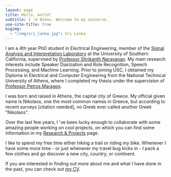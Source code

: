 ```yaml
---
layout: page
title: Hello, world!
subtitle: I 'm Nikos. Welcome to my universe.
use-site-title: true
bigimg: 
  - "/img/sri_lanka.jpg": Sri Lanka 
---
```


<!-- ## Who I am -->
I am a 4th year PhD student in Electrical Engineering, member of the [Signal Analysis and Interpretation Laboratory](https://sail.usc.edu) at the University of Southern California, supervised by [Professor Shrikanth Narayanan](https://sail.usc.edu/people/shri.php). My main research interests include Speaker Diarization and Role Recognition, Speech Processing, and Machine Learning. Prior to joining USC, I obtained my Diploma in Electrical and Computer Engineering from the National Technical University of Athens, where I completed my thesis under the supervision of [Professor Petros Maragos](http://cvsp.cs.ntua.gr/maragos/index.shtm).

I was born and raised in Athens, the capital city of Greece. My official given name is Nikolaos, one the most common names in Greece, but according to recent surveys [citation needed], no Greek ever called another Greek "Nikolaos".

<!-- ## What I am doing (and have done) -->
<!-- You can find my CV [here](/resume/NF_cv.pdf) and my one-page resume [here](assets/NF_resume.pdf). -->  

Over the last few years, I 've been lucky enough to collaborate with some amazing people working on cool projects, on which you can find some information in my [Research & Projects](research) page.

I like to spend my free time either hiking a trail or riding my bike. Whenever I have some more time - or just whenever my travel bug kicks in - I pack a few clothes and go discover a new city, country, or continent. 
<!-- I like to spend my free time hiking a trail, riding my bike, or... jumping out of planes. -->
<!-- If you want some inspiration you can check out my [Traveling](travel) page. -->

If you are interested in finding out more about me and what I have done in the past, you can check out [my CV](/resume/NF_cv.pdf).
